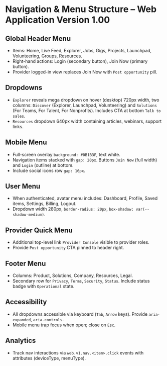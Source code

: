 # Navigation & Menu Structure – Web Application Version 1.00

## Global Header Menu
- Items: Home, Live Feed, Explorer, Jobs, Gigs, Projects, Launchpad, Volunteering, Groups, Resources.
- Right-hand actions: Login (secondary button), Join Now (primary button).
- Provider logged-in view replaces Join Now with `Post opportunity` pill.

## Dropdowns
- `Explorer` reveals mega dropdown on hover (desktop) 720px width, two columns: `Discover` (Explorer, Launchpad, Volunteering) and `Solutions` (For Teams, For Talent, For Nonprofits). Includes CTA at bottom `Talk to sales`.
- `Resources` dropdown 640px width containing articles, webinars, support links.

## Mobile Menu
- Full-screen overlay `background: #0B1B3F`, text white.
- Navigation items stacked with `gap: 20px`. Buttons `Join Now` (full width) and `Login` (outline) at bottom.
- Include social icons row `gap: 16px`.

## User Menu
- When authenticated, avatar menu includes: Dashboard, Profile, Saved items, Settings, Billing, Logout.
- Dropdown width 280px, `border-radius: 20px`, `box-shadow: var(--shadow-medium)`.

## Provider Quick Menu
- Additional top-level link `Provider Console` visible to provider roles.
- Provide `Post opportunity` CTA pinned to header right.

## Footer Menu
- Columns: Product, Solutions, Company, Resources, Legal.
- Secondary row for `Privacy`, `Terms`, `Security`, `Status`. Include status badge with `Operational` state.

## Accessibility
- All dropdowns accessible via keyboard (`Tab`, `Arrow` keys). Provide `aria-expanded`, `aria-controls`.
- Mobile menu trap focus when open; close on `Esc`.

## Analytics
- Track nav interactions via `web.v1.nav.<item>.click` events with attributes (deviceType, menuType).
